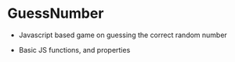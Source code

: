 # GuessNumber

- Javascript based game on guessing the correct random number

- Basic JS functions, and properties

